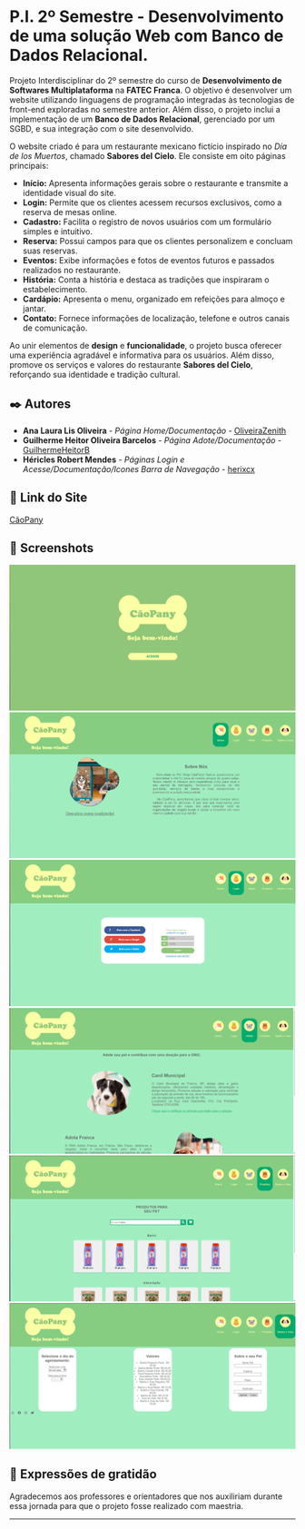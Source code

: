 # P.I. 2º Semestre - Desenvolvimento de uma solução Web com Banco de Dados Relacional.


Projeto Interdisciplinar do 2º semestre do curso de **Desenvolvimento de Softwares Multiplataforma** na **FATEC Franca**. O objetivo é desenvolver um website utilizando linguagens de programação integradas às tecnologias de front-end exploradas no semestre anterior. Além disso, o projeto inclui a implementação de um **Banco de Dados Relacional**, gerenciado por um SGBD, e sua integração com o site desenvolvido.  

O website criado é para um restaurante mexicano fictício inspirado no *Día de los Muertos*, chamado **Sabores del Cielo**. Ele consiste em oito páginas principais:  

- **Início:** Apresenta informações gerais sobre o restaurante e transmite a identidade visual do site.  
- **Login:** Permite que os clientes acessem recursos exclusivos, como a reserva de mesas online.  
- **Cadastro:** Facilita o registro de novos usuários com um formulário simples e intuitivo.  
- **Reserva:** Possui campos para que os clientes personalizem e concluam suas reservas.  
- **Eventos:** Exibe informações e fotos de eventos futuros e passados realizados no restaurante.  
- **História:** Conta a história e destaca as tradições que inspiraram o estabelecimento.  
- **Cardápio:** Apresenta o menu, organizado em refeições para almoço e jantar.  
- **Contato:** Fornece informações de localização, telefone e outros canais de comunicação.  

Ao unir elementos de **design** e **funcionalidade**, o projeto busca oferecer uma experiência agradável e informativa para os usuários. Além disso, promove os serviços e valores do restaurante **Sabores del Cielo**, reforçando sua identidade e tradição cultural.  


## ✒️ Autores


* **Ana Laura Lis Oliveira** - *Página Home/Documentação* - [OliveiraZenith](https://github.com/OliveiraZenith)
* **Guilherme Heitor Oliveira Barcelos** - *Página Adote/Documentação* - [GuilhermeHeitorB](https://github.com/GuilhermeHeitorB)
* **Héricles Robert Mendes** - *Páginas Login e Acesse/Documentação/Icones Barra de Navegação* - [herixcx](https://github.com/herixcx)


## 📍 Link do Site
[CãoPany](https://caopany.netlify.app/)


## 📸 Screenshots

![acesse1](https://github.com/OliveiraZenith/PI-1-Semestre/blob/main/img/screenshots/acesse1.png)
![home1](https://github.com/OliveiraZenith/PI-1-Semestre/blob/main/img/screenshots/home1.png)
![login1](https://github.com/OliveiraZenith/PI-1-Semestre/blob/main/img/screenshots/login1.png)
![adote1](https://github.com/OliveiraZenith/PI-1-Semestre/blob/main/img/screenshots/adote1.png)
![produtos1](https://github.com/OliveiraZenith/PI-1-Semestre/blob/main/img/screenshots/produtos1.png)
![banho1](https://github.com/OliveiraZenith/PI-1-Semestre/blob/main/img/screenshots/banho1.png)


## 🎁 Expressões de gratidão

Agradecemos aos professores e orientadores que nos auxiliriam durante essa jornada para que o projeto fosse realizado com maestria.


---
